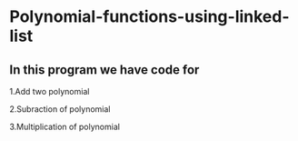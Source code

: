 <a herf="https://github.com/deepakkumaran032004/polynomial-functions-using-linked-list/blob/main/.gitignore"><h1> Polynomial-functions-using-linked-list</a></h1>
<h2>In this program we have code for</h2> 
<p>1.Add two polynomial</p>
<p>2.Subraction of polynomial</p>
<p>3.Multiplication of polynomial</p>

